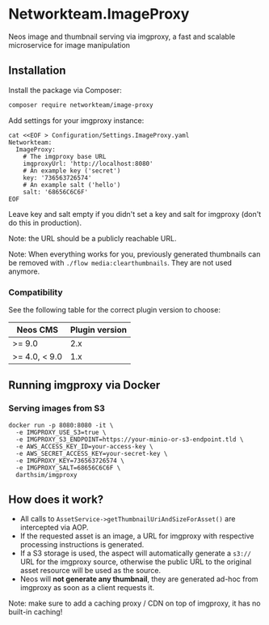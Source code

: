 # Networkteam.ImageProxy

Neos image and thumbnail serving via imgproxy, a fast and scalable microservice for image manipulation

## Installation

Install the package via Composer:

```sh
composer require networkteam/image-proxy
```

Add settings for your imgproxy instance:

```shell
cat <<EOF > Configuration/Settings.ImageProxy.yaml
Networkteam:
  ImageProxy:
    # The imgproxy base URL
    imgproxyUrl: 'http://localhost:8080'
    # An example key ('secret')
    key: '736563726574'
    # An example salt ('hello')
    salt: '68656C6C6F'
EOF
```

Leave key and salt empty if you didn't set a key and salt for imgproxy (don't do this in production).

Note: the URL should be a publicly reachable URL.

Note: When everything works for you, previously generated thumbnails can be removed with `./flow media:clearthumbnails`. They are not used anymore.

### Compatibility

See the following table for the correct plugin version to choose:

| Neos CMS      | Plugin version |
|---------------|----------------|
| >= 9.0        | 2.x            |
| >= 4.0, < 9.0 | 1.x            |


## Running imgproxy via Docker

### Serving images from S3

```shell
docker run -p 8080:8080 -it \
  -e IMGPROXY_USE_S3=true \
  -e IMGPROXY_S3_ENDPOINT=https://your-minio-or-s3-endpoint.tld \
  -e AWS_ACCESS_KEY_ID=your-access-key \
  -e AWS_SECRET_ACCESS_KEY=your-secret-key \
  -e IMGPROXY_KEY=736563726574 \
  -e IMGPROXY_SALT=68656C6C6F \
  darthsim/imgproxy
```

## How does it work?

* All calls to `AssetService->getThumbnailUriAndSizeForAsset()` are intercepted via AOP.
* If the requested asset is an image, a URL for imgproxy with respective processing instructions is generated.
* If a S3 storage is used, the aspect will automatically generate a `s3://` URL for the imgproxy source,
  otherwise the public URL to the original asset resource will be used as the source.
* Neos will **not generate any thumbnail**, they are generated ad-hoc from imgproxy as soon as a client requests it.

Note: make sure to add a caching proxy / CDN on top of imgproxy, it has no built-in caching!
